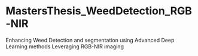 # MastersThesis_WeedDetection_RGB-NIR
Enhancing Weed Detection and segmentation using Advanced Deep Learning methods Leveraging RGB-NIR imaging
